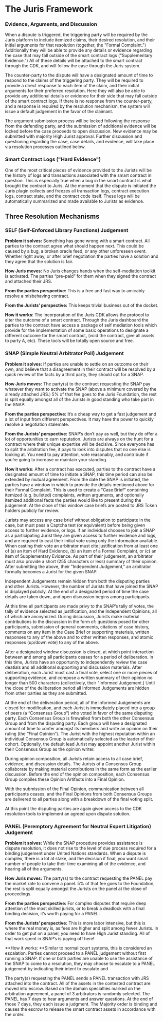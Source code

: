 # The Juris Framework

### Evidence, Arguments, and Discussion

When a dispute is triggered, the triggering party will be required by the Juris platform to include itemized claims, their desired resolution, and their initial arguments for that resolution \(together, the "Formal Complaint."\) Additionally they will be able to provide any details or evidence regarding the case that may fall outside of the smart contract logs \("Supplementary Evidence."\) All of these details will be attached to the smart contract through the CDK, and will follow the case through the Juris system.

The counter-party to the dispute will have a designated amount of time to respond to the claims of the triggering party. They will be required to provide a direct response to each item of the claim, and their initial arguments for their preferred resolution. Here they will also be able to provide any additional details or evidence for their side that may fall outside of the smart contract logs. If there is no response from the counter-party, and a response is required by the resolution mechanism, the system will issue a default judgement in the favor of the claimant.

The argument submission process will be locked following the response from the defending party, and the submission of additional evidence will be locked before the case proceeds to open discussion. New evidence may be submitted with majority High Jurist approval. Further discussion and questioning regarding the case, case details, and evidence, will take place via resolution processes outlined below.

### Smart Contract Logs \("Hard Evidence"\)

One of the most critical pieces of evidence provided to the Jurists will be the history of logs and transactions associated with the smart contract in question. This is especially true when a bug in the smart contract is what brought the contract to Juris. At the moment that the dispute is initiated the Juris plugin collects and freezes all transaction logs, contract execution logs, contract state, and the contract code itself. These logs will be automatically summarized and made available to Jurists as evidence.

## Three Resolution Mechanisms

### SELF \(Self-Enforced Library Functions\) Judgement

**Problem it solves:** Something has gone wrong with a smart contract. All parties to the contract agree what should happen next. This could be caused by a bug, a broken oracle feed, or any other unforeseen event. Whether right away, or after brief negotiation the parties have a solution and they agree that the solution is fair.

**How Juris moves:** No Juris changes hands when the self-mediation toolkit is activated. The parties “pre-paid” for them when they signed the contract and attached their JRS.

**From the parties perspective:** This is a free and fast way to amicably resolve a misbehaving contract.

**From the Jurists’ perspective:** This keeps trivial business out of the docket.

**How it works:** The incorporation of the Juris CDK allows the protocol to alter the outcome of a smart contract. Through the Juris dashboard the parties to the contract have access a package of self mediation tools which provide for the implementation of some basic operations to designate a different outcome for the smart contract, \(void the contract, give all assets to party A, etc\). These tools will be totally open source and free.

### SNAP \(Simple Neutral Arbitrator Poll\) Judgement

**Problem it solves:** If parties are unable to settle on an outcome on their own, and believe that a disagreement in their contract will be resolved by a quick review of the facts by a third party, they should opt for a SNAP.

**How Juris moves:** The party\(s\) to the contract requesting the SNAP pay whatever they want to activate the SNAP \(above a minimum covered by the already attached JRS.\) 5% of that fee goes to the Juris Foundation, the rest is split equally amongst all of the Jurists in good standing who take part in the SNAP.

**From the parties perspective:** It’s a cheap way to get a fast judgement and a lot of input from different perspectives. It may have the power to quickly resolve a negotiation stalemate.

**From the Jurists’ perspective:** SNAP’s don’t pay as well, but they do offer a lot of opportunities to earn reputation. Jurists are always on the hunt for a contract where their unique expertise will be decisive. Since everyone has to split the arbitration fee, it pays to look into disputes that no one else is looking at. You need to pay attention, vote reasonably, and contribute if you’re going to increase or maintain your standing.

**How it works:** After a contract has executed, parties to the contract have a designated amount of time to initiate a SNAP, this time period can also be extended by mutual agreement.  From the date the SNAP is initiated, the parties have a window in which to provide the details mentioned above for their Formal Complaint. This is used to create a "Case Brief" containing itemized \(e.g. bulleted\) complaints, written arguments, and optionally itemized additional facts the parties would like to present during the judgement. At the close of this window case briefs are posted to JRS Token holders publicly for review.

Jurists may access any case brief without obligation to participate in the case, but must pass a Captcha test \(or equivalent\) before being given access to further evidence, or logs. If an individual chooses to join a SNAP as a participating Jurist they are given access to further evidence and logs, and are required to cast their initial vote using only the information available. When casting their vote an arbitrator must cite justification from at least one of \(a\) an item of Hard Evidence, \(b\) an item of a Formal Complaint, or \(c\) an item of Supplementary Evidence. As part of their judgement, an arbitrator must also provide a short \(255 characters or less\) summary of their opinion. After submitting the above, their "Independent Judgement," an arbitrator formally becomes a Jurist for the given SNAP.

Independent Judgements remain hidden from both the disputing parties and other Jurists. However, the number of Jurists that have joined the SNAP is displayed publicly. At the end of a designated period of time the case details are taken down, and open discussion begins among participants.

At this time all participants are made privy to the SNAP’s tally of votes, the tally of evidence selected as justification, and the Independent Opinions, all of which are anonymized. During discussion, Jurists make material contributions to the discussion in the form of: questions posed for other participants, submission of general comments, citations of case history, comments on any item in the Case Brief or supporting materials, written responses to any of the above and to other written responses, and atomic responses \(up/down vote\) to any of the above.

After a designated window discussion is closed, at which point interaction between and among all participants ceases for a period of deliberation. In this time, Jurists have an opportunity to independently review the case deatials and all additional supporting and discussion materials. After deliberation, each Jurist must cast a final vote, select one or more pieces of supporting evidence, and compose a written summary of their opinion no longer than 500 characters \(collectively, their "Informed Judgement.\) Until the close of the deliberation period all Informed Judgements are hidden from other parties as they are submitted.

At the end of the deliveration period, all of the Informed Judgements are closed for modification, and each Jurist is immediately placed into a group of peers \(a “Consensus Group”\) who voted in favor of the same disputing party. Each Consensus Group is firewalled from both the other Consensus Group and from the disputing party. Each group will have a designated amount of time to confer amongst its members and write an opinion on their ruling \(the “Final Opinion”\). The Jurist with the highest reputation within an individual Consensus Group is automatically selected as the leader of their cohort. Optionally, the default lead Jurist may appoint another Jurist within their Consensus Group as the opinion writer.

During opinion composition, all Jurists retain access to all case brief, evidence, and discussion details. The Jurists of a Consensus Group collaborate by making material contributions in the same form as the earlier discussion. Before the end of the opinion composition, each Consensus Group compiles these Opinion Artifacts into a Final Opinion.

With the submission of the Final Opinion, communication between all participants ceases, and the Final Opinions from both Consensus Groups are delivered to all parties along with a breakdown of the final voting split.

At this point the disputing parties are again given access to the CDK resolution tools to implement an agreed upon dispute solution.

### PANEL \(Peremptory Agreement for Neutral Expert Litigation\) Judgement

**Problem it solves:** While the SNAP procedure provides assistance is dispute resolution, it does not rise to the level of due process required for a binding judgement under United Nations standards. When a dispute is complex, there is a lot at stake, and the decision if final, you want small number of people to take their time examining all of the evidence, and hearing all of the arguments.

**How Juris moves:** The party\(s\) to the contract requesting the PANEL pay the market rate to convene a panel. 5% of that fee goes to the Foundation,  the rest is split equally amongst the Jurists on the panel at the close of proceedings.

**From the parties perspective:** For complex disputes that require deep attention of the most skilled jurists, or to break a deadlock with a final binding decision, it’s worth paying for a PANEL.

**From the Jurists’ perspective:** This is more labor intensive, but this is where the real money is, as fees are higher and split among fewer Jurists. In order to get put on a panel, you need to have High Jurist standing. All of that work spent in SNAP’s is paying off here!

**How it works: **Similar to normal court systems, this is considered an escalation. Parties cannot proceed to a PANEL judgement without first running a SNAP. If one or both parties are unable to use the assistance of the SNAP to come to a resolution, they may choose to escalate to a PANEL judgement by indicating their intent to escalate and 



The party\(s\) requesting the PANEL sends a PANEL transaction with JRS attached into the contract. All of the assets in the contested contract are moved into escrow. Based on the domain specialties marked on the arbitration agreement, a panel of 3 arbitrators is randomly selected. The PANEL has 7 days to hear arguments and answer questions. At the end of those 7 days, they each issue a judgment. The Majority order is binding and causes the escrow to release the smart contract assets in accordance with the order.

